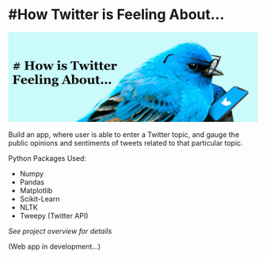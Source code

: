 # #How Twitter is Feeling About...
<img src="jupyter notebook/image/morning-brew-V6CdmV277nY-unsplash.jpg">


Build an app, where user is able to enter a Twitter topic, and gauge the public opinions and sentiments of tweets related to that particular topic.

Python Packages Used:
- Numpy
- Pandas
- Matplotlib
- Scikit-Learn
- NLTK
- Tweepy (Twitter API)

*See project overview for details*

(Web app in development...)

